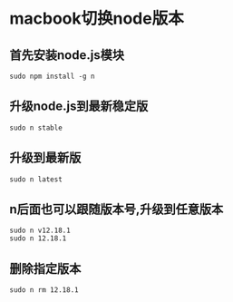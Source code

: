 # macbook切换node版本

## 首先安装node.js模块

```shell
sudo npm install -g n
```

## 升级node.js到最新稳定版

```shell
sudo n stable
```

## 升级到最新版

```shell
sudo n latest
```

## n后面也可以跟随版本号,升级到任意版本

```shell
sudo n v12.18.1
sudo n 12.18.1

```

## 删除指定版本

```shell
sudo n rm 12.18.1

```
